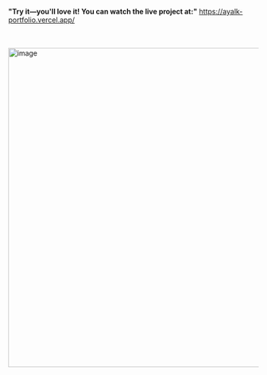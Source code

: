 **"Try it—you'll love it! You can watch the live project at:"**   https://ayalk-portfolio.vercel.app/


<br/><br/>
<img width="1348" height="643" alt="image" src="https://github.com/user-attachments/assets/877e1200-913f-445d-b170-9d96ec820c06" />

